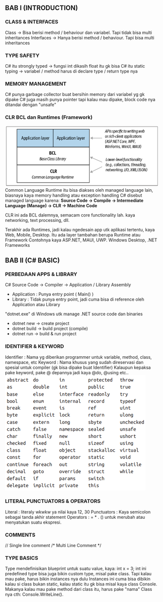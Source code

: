 ## BAB I (INTRODUCTION)

### CLASS & INTERFACES
Class -> Bisa berisi method / behaviour dan variabel. Tapi tidak bisa multi inheritances
Interfaces -> Hanya berisi method / behaviour. Tapi bisa multi inheritances

### TYPE SAFETY
C# itu strongly typed -> fungsi int dikasih float itu gk bisa
C# itu static typing -> variabel / method harus di declare type / return type nya

### MEMORY MANAGEMENT
C# punya garbage collector buat bersihin memory dari variabel yg gk dipake
C# juga masih punya pointer tapi kalau mau dipake, block code nya ditandai dengan "unsafe"

### CLR BCL dan Runtimes (Framework)
![Alt text](image.png)
Common Language Runtime itu bisa diakses oleh managed language lain, biasnaya kaya memory handling atau exception handling
C# disebut managed language karena:
<b>Source Code -> Compile -> Intermediate Language (Manage) -> CLR -> Machine Code</b>

CLR ini ada BCL dalemnya, semacam core functionality lah. kaya networking, text processing, dll.

Terakhir ada Runtimes, jadi kalau ngedesain app utk aplikasi tertentu, kaya Web, Mobile, Desktop. Itu ada layer tambahan berupa Runtime atau Framework
Contohnya kaya ASP.NET, MAUI, UWP. Windows Desktop, .NET Frameworks



## BAB II (C# BASIC)

### PERBEDAAN APPS & LIBRARY
C# Source Code -> Compiler -> Application / Library Assembly
- Application : Punya entry point ( Main() )
- Library : Tidak punya entry point, jadi cuma bisa di reference oleh Application atau Library

"dotnet.exe" di Windows utk manage .NET source code dan binaries
- dotnet new -> create project
- dotnet build -> build project (compile)
- dotnet run -> build & run project

### IDENTIFIER & KEYWORD 
Identifier :    Nama yg diberikan programmer untuk variable, method, class, namespace, etc
Keyword :       Nama khusus yang sudah direservasi dan spesial untuk compiler (gk bisa dipake buat Identifier)
                Kalaupun kepaksa pake keyword, pake @ depannya jadi kaya @do, @using etc..
![Alt text](image-1.png)

### LITERAL PUNCTUATORS & OPERATORS
Literal :       literaly wkwkw ya nilai kaya 12, 30
Punctuators :   Kaya semicolon sebagai tanda akhir statement
Operators :     = * . () untuk merubah atau menyatukan suatu ekspresi.

### COMMENTS
// Single line comment
/*  Multi
    Line
    Comment */

### TYPE BASICS
Type mendefinisikan blueprint untuk suatu value, kaya:
int x = 3;  int ini predefined type
bisa juga bikin custom type, misal pake class. Tapi kalau mau pake, harus bikin instances nya dulu
Instances ini cuma bisa dibikin kalau si class bukan static, kalau static itu gk bisa misal kaya class Console.
Makanya kalau mau pake method dari class itu, harus pake "nama" Class nya cth: Console.WriteLine().

